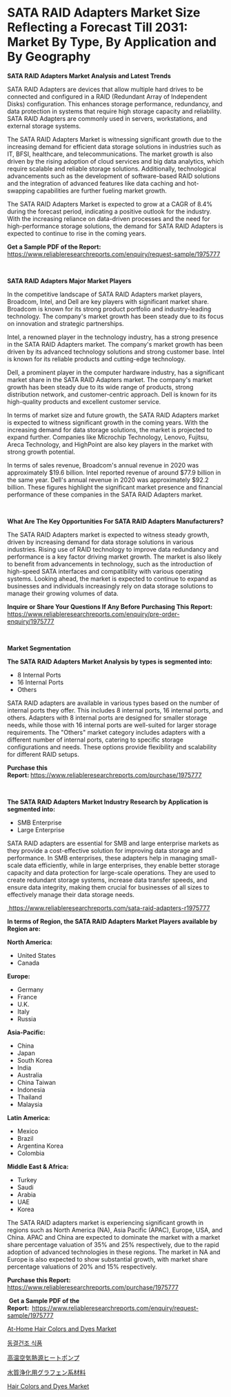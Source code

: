 <p><h1>SATA RAID Adapters Market Size Reflecting a Forecast Till 2031: Market By Type, By Application and By Geography</h1></p><p><strong>SATA RAID Adapters Market Analysis and Latest Trends</strong></p>
<p><p>SATA RAID Adapters are devices that allow multiple hard drives to be connected and configured in a RAID (Redundant Array of Independent Disks) configuration. This enhances storage performance, redundancy, and data protection in systems that require high storage capacity and reliability. SATA RAID Adapters are commonly used in servers, workstations, and external storage systems.</p><p>The SATA RAID Adapters Market is witnessing significant growth due to the increasing demand for efficient data storage solutions in industries such as IT, BFSI, healthcare, and telecommunications. The market growth is also driven by the rising adoption of cloud services and big data analytics, which require scalable and reliable storage solutions. Additionally, technological advancements such as the development of software-based RAID solutions and the integration of advanced features like data caching and hot-swapping capabilities are further fueling market growth.</p><p>The SATA RAID Adapters Market is expected to grow at a CAGR of 8.4% during the forecast period, indicating a positive outlook for the industry. With the increasing reliance on data-driven processes and the need for high-performance storage solutions, the demand for SATA RAID Adapters is expected to continue to rise in the coming years.</p></p>
<p><strong>Get a Sample PDF of the Report:&nbsp;</strong> <a href="https://www.reliableresearchreports.com/enquiry/request-sample/1975777">https://www.reliableresearchreports.com/enquiry/request-sample/1975777</a></p>
<p>&nbsp;</p>
<p><strong>SATA RAID Adapters Major Market Players</strong></p>
<p><p>In the competitive landscape of SATA RAID Adapters market players, Broadcom, Intel, and Dell are key players with significant market share. Broadcom is known for its strong product portfolio and industry-leading technology. The company's market growth has been steady due to its focus on innovation and strategic partnerships.</p><p>Intel, a renowned player in the technology industry, has a strong presence in the SATA RAID Adapters market. The company's market growth has been driven by its advanced technology solutions and strong customer base. Intel is known for its reliable products and cutting-edge technology.</p><p>Dell, a prominent player in the computer hardware industry, has a significant market share in the SATA RAID Adapters market. The company's market growth has been steady due to its wide range of products, strong distribution network, and customer-centric approach. Dell is known for its high-quality products and excellent customer service.</p><p>In terms of market size and future growth, the SATA RAID Adapters market is expected to witness significant growth in the coming years. With the increasing demand for data storage solutions, the market is projected to expand further. Companies like Microchip Technology, Lenovo, Fujitsu, Areca Technology, and HighPoint are also key players in the market with strong growth potential.</p><p>In terms of sales revenue, Broadcom's annual revenue in 2020 was approximately $19.6 billion. Intel reported revenue of around $77.9 billion in the same year. Dell's annual revenue in 2020 was approximately $92.2 billion. These figures highlight the significant market presence and financial performance of these companies in the SATA RAID Adapters market.</p></p>
<p>&nbsp;</p>
<p><strong>What Are The Key Opportunities For SATA RAID Adapters Manufacturers?</strong></p>
<p><p>The SATA RAID Adapters market is expected to witness steady growth, driven by increasing demand for data storage solutions in various industries. Rising use of RAID technology to improve data redundancy and performance is a key factor driving market growth. The market is also likely to benefit from advancements in technology, such as the introduction of high-speed SATA interfaces and compatibility with various operating systems. Looking ahead, the market is expected to continue to expand as businesses and individuals increasingly rely on data storage solutions to manage their growing volumes of data.</p></p>
<p><strong>Inquire or Share Your Questions If Any Before Purchasing This Report:</strong> <a href="https://www.reliableresearchreports.com/enquiry/pre-order-enquiry/1975777">https://www.reliableresearchreports.com/enquiry/pre-order-enquiry/1975777</a></p>
<p>&nbsp;</p>
<p><strong>Market Segmentation</strong></p>
<p><strong>The SATA RAID Adapters Market Analysis by types is segmented into:</strong></p>
<p><ul><li>8 Internal Ports</li><li>16 Internal Ports</li><li>Others</li></ul></p>
<p><p>SATA RAID adapters are available in various types based on the number of internal ports they offer. This includes 8 internal ports, 16 internal ports, and others. Adapters with 8 internal ports are designed for smaller storage needs, while those with 16 internal ports are well-suited for larger storage requirements. The "Others" market category includes adapters with a different number of internal ports, catering to specific storage configurations and needs. These options provide flexibility and scalability for different RAID setups.</p></p>
<p><strong>Purchase this Report:&nbsp;</strong><a href="https://www.reliableresearchreports.com/purchase/1975777">https://www.reliableresearchreports.com/purchase/1975777</a></p>
<p>&nbsp;</p>
<p><strong>The SATA RAID Adapters Market Industry Research by Application is segmented into:</strong></p>
<p><ul><li>SMB Enterprise</li><li>Large Enterprise</li></ul></p>
<p><p>SATA RAID adapters are essential for SMB and large enterprise markets as they provide a cost-effective solution for improving data storage and performance. In SMB enterprises, these adapters help in managing small-scale data efficiently, while in large enterprises, they enable better storage capacity and data protection for large-scale operations. They are used to create redundant storage systems, increase data transfer speeds, and ensure data integrity, making them crucial for businesses of all sizes to effectively manage their data storage needs.</p></p>
<p><a href="https://www.reliableresearchreports.com/sata-raid-adapters-r1975777">&nbsp;https://www.reliableresearchreports.com/sata-raid-adapters-r1975777</a></p>
<p><strong>In terms of Region, the SATA RAID Adapters Market Players available by Region are:</strong></p>
<p>
    <p> <strong> North America: </strong>
        <ul>
            <li>United States</li>
            <li>Canada</li>
        </ul>
        </p> 
    <p> <strong> Europe: </strong>
        <ul>
            <li>Germany</li>
            <li>France</li>
            <li>U.K.</li>
            <li>Italy</li>
            <li>Russia</li>
        </ul>
        </p> 
    <p> <strong> Asia-Pacific: </strong>
        <ul>
            <li>China</li>
            <li>Japan</li>
            <li>South Korea</li>
            <li>India</li>
            <li>Australia</li>
            <li>China Taiwan</li>
            <li>Indonesia</li>
            <li>Thailand</li>
            <li>Malaysia</li>
        </ul>
        </p> 
    <p> <strong> Latin America: </strong>
        <ul>
            <li>Mexico</li>
            <li>Brazil</li>
            <li>Argentina Korea</li>
            <li>Colombia</li>
        </ul>
        </p> 
    <p> <strong> Middle East & Africa: </strong>
        <ul>
            <li>Turkey</li>
            <li>Saudi</li>
            <li>Arabia</li>
            <li>UAE</li>
            <li>Korea</li>
        </ul>
    </p>
    </p>
<p><p>The SATA RAID adapters market is experiencing significant growth in regions such as North America (NA), Asia Pacific (APAC), Europe, USA, and China. APAC and China are expected to dominate the market with a market share percentage valuation of 35% and 25% respectively, due to the rapid adoption of advanced technologies in these regions. The market in NA and Europe is also expected to show substantial growth, with market share percentage valuations of 20% and 15% respectively.</p></p>
<p><strong>Purchase this Report: </strong><a href="https://www.reliableresearchreports.com/purchase/1975777">https://www.reliableresearchreports.com/purchase/1975777</a></p>
<p>&nbsp;<strong>Get a Sample PDF of the Report:&nbsp;&nbsp;</strong><a href="https://www.reliableresearchreports.com/enquiry/request-sample/1975777">https://www.reliableresearchreports.com/enquiry/request-sample/1975777</a></p>
<p><strong></strong></p>
<p><p><a href="https://github.com/sosoelmasry38/Market-Research-Report-List-1/blob/main/at-home-hair-colors-and-dyes-market.md">At-Home Hair Colors and Dyes Market</a></p><p><a href="https://github.com/oajzkywllm460/Market-Research-Report-List-2/blob/main/7548487155733.md">동결건조 식품</a></p><p><a href="https://github.com/Andrewones2023/Market-Research-Report-List-1/blob/main/7080675146800.md">高温空気熱源ヒートポンプ</a></p><p><a href="https://github.com/ChloeConn27/Market-Research-Report-List-1/blob/main/2030410146801.md">水質浄化用グラフェン系材料</a></p><p><a href="https://github.com/muhammadasraf467/Market-Research-Report-List-1/blob/main/hair-colors-and-dyes-market.md">Hair Colors and Dyes Market</a></p></p>